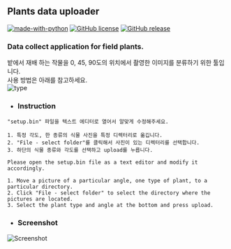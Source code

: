 ## Plants data uploader  
[![made-with-python](https://img.shields.io/badge/Made%20with-Python-1f425f.svg)](https://www.python.org/)
[![GitHub license](https://img.shields.io/github/license/Naereen/StrapDown.js.svg)](https://github.com/Naereen/StrapDown.js/blob/master/LICENSE)
[![GitHub release](https://img.shields.io/github/v/release/hololee/PlantsDataUploader.svg)](https://github.com/hololee/PlantsDataUploader/releases)

### Data collect application for field plants.  

밭에서 재배 하는 작물을 0, 45, 90도의 위치에서 촬영한 이미지를 분류하기 위한 툴입니다.    
사용 방법은 아래를 참고하세요.  
![type](https://github.com/hololee/plants_data_uploader/blob/master/typee.png?raw=true)



- ### Instruction 
~~~
"setup.bin" 파일을 텍스트 에디터로 열어서 알맞게 수정해주세요.

1. 특정 각도, 한 종류의 식물 사진을 특정 디렉터리로 옮깁니다.
2. "File - select folder"를 클릭해서 사진이 있는 디렉터리를 선택합니다.
3. 하단의 식물 종류와 각도를 선택하고 upload를 누릅니다.

Please open the setup.bin file as a text editor and modify it accordingly.

1. Move a picture of a particular angle, one type of plant, to a particular directory.
2. Click "File - select folder" to select the directory where the pictures are located.
3. Select the plant type and angle at the bottom and press upload.
~~~  

- ### Screenshot  
![Screenshot](https://github.com/hololee/plants_data_uploader/blob/master/screen1.PNG?raw=true)
 
